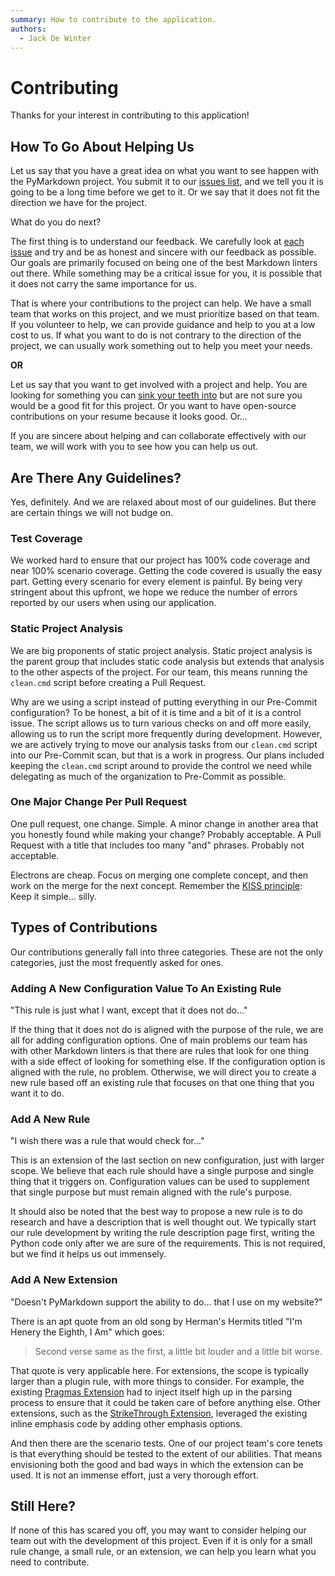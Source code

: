 ```yaml
---
summary: How to contribute to the application.
authors:
  - Jack De Winter
---
```


# Contributing

Thanks for your interest in contributing to this application!

## How To Go About Helping Us

Let us say that you have a great idea on what you want to see happen with the PyMarkdown
project.  You submit it to our [issues list](https://github.com/jackdewinter/pymarkdown/issues),
and we tell you it is going to be a long time before we get to it.  Or we say
that it does not fit the direction we have for the project.

What do you do next?

The first thing is to understand our feedback.  We carefully look at
[each issue](./index.md/#what-to-do-next) and try and be as honest and sincere
with our feedback as possible. Our goals are primarily focused on being one
of the best Markdown linters out there.  While something may be a critical
issue for you, it is possible that it does not carry the same importance for
us.

That is where your contributions to the project can help.  We have a small
team that works on this project, and we must prioritize based on that
team.  If you volunteer to help, we can provide guidance and help to you
at a low cost to us.  If what you want to do is not contrary to the direction of
the project, we can usually work something out to help you meet your needs.
  
<!--- pyml disable-next-line no-emphasis-as-heading-->
**OR**  
  
Let us say that you want to get involved with a project and help.  You
are looking for something you can [sink your teeth into](https://dictionary.cambridge.org/dictionary/english/sink-teeth-into)
but are not sure you would be a good fit for this project.  Or you want to have
open-source contributions on your resume because it looks good.  Or...

If you are sincere about helping and can collaborate effectively with our
team, we will work with you to see how you can help us out.

## Are There Any Guidelines?

Yes, definitely.  And we are relaxed about most of our guidelines.  But there
are certain things we will not budge on.

### Test Coverage

We worked hard to ensure that our project has 100% code coverage and near 100%
scenario coverage.  Getting the code covered is usually the easy part.  Getting
every scenario for every element is painful.  By being very stringent about this
upfront, we hope we reduce the number of errors reported by our
users when using our application.

### Static Project Analysis

We are big proponents of static project analysis.  Static project analysis
is the parent group that includes static code analysis but extends that analysis
to the other aspects of the project.  For our team, this means running the
`clean.cmd` script before creating a Pull Request.

Why are we using a script instead of putting everything in our Pre-Commit
configuration?  To be honest, a bit of it is time and a bit of it is a control
issue.  The script allows us to turn various checks on and off more easily,
allowing us to run the script more frequently during development.  However,
we are actively trying to move our analysis tasks from our `clean.cmd` script
into our Pre-Commit scan, but
that is a work in progress.  Our plans included keeping the `clean.cmd`
script around to provide the control we need while delegating as much of
the organization to Pre-Commit as possible.

### One Major Change Per Pull Request

One pull request, one change.  Simple.  A minor change in another area that you
honestly found while making your change?  Probably acceptable.  A Pull Request
with a title that includes too many "and" phrases. Probably not acceptable.

Electrons are cheap.  Focus on merging one complete concept, and then
work on the merge for the next concept.  Remember the [KISS principle](https://en.wikipedia.org/wiki/KISS_principle):
Keep it simple... silly.

## Types of Contributions

Our contributions generally fall into three categories.  These are not the
only categories, just the most frequently asked for ones.

### Adding A New Configuration Value To An Existing Rule

"This rule is just what I want, except that it does not do..."  

If the thing that it does not do is aligned with the purpose of the rule, we
are all for adding configuration options.  One of main problems our team has with
other Markdown linters is that there are rules that look for one thing with a side
effect of looking for something else.  If the configuration option is aligned with
the rule, no problem.  Otherwise, we will direct you to create a new rule
based off an existing rule that focuses on that one thing that you want it to do.

### Add A New Rule

"I wish there was a rule that would check for..."

This is an extension of the last section on new configuration, just with larger
scope.  We believe that each rule should have a single purpose and single thing
that it triggers on.  Configuration values can be used to supplement that single
purpose but must remain aligned with the rule's purpose.

It should also be noted that the best way to propose a new rule is to do research
and have a description that is well thought out.  We typically start our rule
development by writing the rule description page first, writing the Python
code only after we are sure of the requirements.  This is not required, but we
find it helps us out immensely.

### Add A New Extension

"Doesn't PyMarkdown support the ability to do... that I use on my website?"  

There is an apt quote from an old song by Herman's Hermits titled "I'm Henery the
Eighth, I Am" which goes:

> Second verse same as the first, a little bit louder and a little bit worse.

That quote is very applicable here.  For extensions, the scope is typically larger
than a plugin rule, with more things to consider.  For example, the existing
[Pragmas Extension](./extensions/pragmas.md)
had to inject itself high up in the parsing process to ensure that it could be
taken care of before anything else.  Other extensions, such as the
[StrikeThrough Extension](./extensions/strikethrough.md),
leveraged the existing inline emphasis code by adding other emphasis options.

And then there are the scenario tests.  One of our project team's core tenets is
that everything should be tested to the extent of our abilities. That means envisioning
both the good and bad ways in which the extension can be used.  It is not an immense
effort, just a very thorough effort.

## Still Here?

If none of this has scared you off, you may want to consider helping our team
out with the development of this project.  Even if it is only for a small
rule change, a small rule, or an extension, we can help you learn what you need
to contribute.
